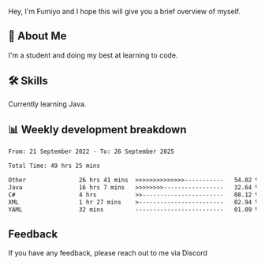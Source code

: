 
Hey, I'm Fumiyo and I hope this will give you a brief overview of myself.


## 🚀 About Me
I'm a student and doing my best at learning to code.


## 🛠 Skills

Currently learning Java.


## 📊 Weekly development breakdown
<!--START_SECTION:waka-->

```txt
From: 21 September 2022 - To: 26 September 2025

Total Time: 49 hrs 25 mins

Other               26 hrs 41 mins  >>>>>>>>>>>>>>-----------   54.02 %
Java                16 hrs 7 mins   >>>>>>>>-----------------   32.64 %
C#                  4 hrs           >>-----------------------   08.12 %
XML                 1 hr 27 mins    >------------------------   02.94 %
YAML                32 mins         -------------------------   01.09 %
```

<!--END_SECTION:waka-->


## Feedback

If you have any feedback, please reach out to me via Discord
